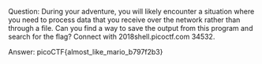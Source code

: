 Question:
During your adventure, you will likely encounter a situation where you need to
process data that you receive over the network rather than through a file. Can
you find a way to save the output from this program and search for the flag?
Connect with 2018shell.picoctf.com 34532.

Answer:
picoCTF{almost_like_mario_b797f2b3}
